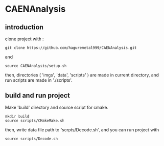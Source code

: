 # CAENAnalysis

## introduction
clone project with :
```
git clone https://github.com/haguremetal999/CAENAnalysis.git
```
and 
```
source CAENAnalysis/setup.sh
```
then, directories ( 'imgs', 'data', 'scripts' ) are made in current directory, and run scripts are made in './scripts'.

## build and run project
Make 'build' directory and source script for cmake.
```
mkdir build
source scripts/CMakeMake.sh
```
then, write data file path to 'scrpts/Decode.sh', and you can run project with 
```
source scripts/Decode.sh
```
